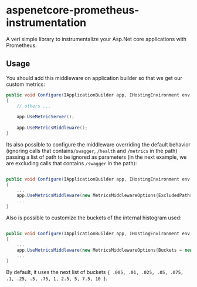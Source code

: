 # aspenetcore-prometheus-instrumentation

A veri simple library to instrumentalize your Asp.Net core applications with Prometheus.

## Usage

You should add this middleware on application builder so that we get our custom metrics:

```csharp
public void Configure(IApplicationBuilder app, IHostingEnvironment env)  
{  
    // others ...  
  
    app.UseMetricServer();  
  
    app.UseMetricsMiddleware();  
}  

```

Its also possible to configure the middleware overriding the default behavior (ignoring calls that contains`/swagger`, `/health` and `/metrics` in the path) passing a list of path to be ignored as parameters (in the next example, we are excluding calls that contains `/swagger` in the path):

```csharp

public void Configure(IApplicationBuilder app, IHostingEnvironment env, ILoggerFactory loggerFactory)
{
    ...
    app.UseMetricsMiddleware(new MetricsMiddlewareOptions{ExcludedPaths = new List<string>{"/swagger"}});
    ...
}
```

Also is possible to customize the buckets of the internal histogram used:

```csharp

public void Configure(IApplicationBuilder app, IHostingEnvironment env, ILoggerFactory loggerFactory)
{
    ...
    app.UseMetricsMiddleware(new MetricsMiddlewareOptions{Buckets = new double[]{ .005, .01, .025, .05, .075, .1, .25, .5, .75, 1, 2.5, 5, 7.5, 10 }});
    ...
}
```

By default, it uses the next list of buckets `{ .005, .01, .025, .05, .075, .1, .25, .5, .75, 1, 2.5, 5, 7.5, 10 }`.
